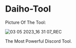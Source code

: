 # Daiho-Tool

Picture Of The Tool:

![03 05 2023_16 31 07_REC](https://user-images.githubusercontent.com/126115540/235948132-1272222b-f220-487b-8b74-4aaab2521247.png)

The Most Powerful Discord Tool.
